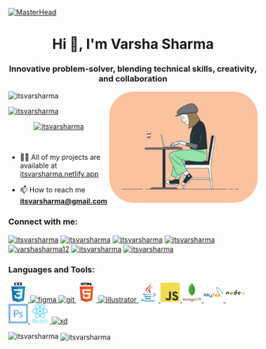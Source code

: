 [![MasterHead](https://camo.githubusercontent.com/dcba36fec68f7f3cc9663d2c09d233204008e4323bbfdbb7124d6c5bb9e3889c/68747470733a2f2f7334313636302e7063646e2e636f2f77702d636f6e74656e742f75706c6f6164732f323032302f30342f39302d61727469636c652d62616e6e65722d322e676966)](https://itsvarsharma.io)
<h1 align="center">Hi 👋, I'm Varsha Sharma</h1>
<h3 align="center">Innovative problem-solver, blending technical skills, creativity, and collaboration</h3>
<img align="right" alt="coding" width="300" src="img.gif" style= "border-radius: 50px;" >
<p align="left"> <img src="https://komarev.com/ghpvc/?username=itsvarsharma&label=Profile%20views&color=0e75b6&style=flat" alt="itsvarsharma" /> </p>
<p align="left"> <a href="https://github.com/ryo-ma/github-profile-trophy"><img src="https://github-profile-trophy.vercel.app/?username=itsvarsharma" alt="itsvarsharma" /></a> </p>

<p align="center"> <a href="https://twitter.com/itsvarsharma" target="blank"><img src="https://img.shields.io/twitter/follow/itsvarsharma?logo=twitter&style=for-the-badge" height="30" alt="itsvarsharma" /></a> </p>
<br>

- 👨‍💻 All of my projects are available at [itsvarsharma.netlify.app](itsvarsharma.netlify.app)

- 📫 How to reach me **itsvarsharma@gmail.com**

<h3 align="left">Connect with me:</h3>
<p align="left">
<a href="https://twitter.com/itsvarsharma" target="blank"><img align="center" src="https://raw.githubusercontent.com/rahuldkjain/github-profile-readme-generator/master/src/images/icons/Social/twitter.svg" alt="itsvarsharma" height="30" width="40" /></a>
<a href="https://linkedin.com/in/itsvarsharma" target="blank"><img align="center" src="https://raw.githubusercontent.com/rahuldkjain/github-profile-readme-generator/master/src/images/icons/Social/linked-in-alt.svg" alt="itsvarsharma" height="30" width="40" /></a>
<a href="https://fb.com/itsvarsharma" target="blank"><img align="center" src="https://raw.githubusercontent.com/rahuldkjain/github-profile-readme-generator/master/src/images/icons/Social/facebook.svg" alt="itsvarsharma" height="30" width="40" /></a>
<a href="https://instagram.com/itsvarsharma" target="blank"><img align="center" src="https://raw.githubusercontent.com/rahuldkjain/github-profile-readme-generator/master/src/images/icons/Social/instagram.svg" alt="itsvarsharma" height="30" width="40" /></a>
<a href="https://www.behance.net/varshasharma12" target="blank"><img align="center" src="https://raw.githubusercontent.com/rahuldkjain/github-profile-readme-generator/master/src/images/icons/Social/behance.svg" alt="varshasharma12" height="30" width="40" /></a>
<a href="https://www.codechef.com/users/itsvarsharma" target="blank"><img align="center" src="https://cdn.jsdelivr.net/npm/simple-icons@3.1.0/icons/codechef.svg" alt="itsvarsharma" height="30" width="40" /></a>
<a href="https://www.leetcode.com/itsvarsharma" target="blank"><img align="center" src="https://raw.githubusercontent.com/rahuldkjain/github-profile-readme-generator/master/src/images/icons/Social/leet-code.svg" alt="itsvarsharma" height="30" width="40" /></a>
</p>

<h3 align="left">Languages and Tools:</h3>
<p align="left"> <a href="https://www.w3schools.com/css/" target="_blank" rel="noreferrer"> <img src="https://raw.githubusercontent.com/devicons/devicon/master/icons/css3/css3-original-wordmark.svg" alt="css3" width="40" height="40"/> </a> <a href="https://www.figma.com/" target="_blank" rel="noreferrer"> <img src="https://www.vectorlogo.zone/logos/figma/figma-icon.svg" alt="figma" width="40" height="40"/> </a> <a href="https://git-scm.com/" target="_blank" rel="noreferrer"> <img src="https://www.vectorlogo.zone/logos/git-scm/git-scm-icon.svg" alt="git" width="40" height="40"/> </a> <a href="https://www.w3.org/html/" target="_blank" rel="noreferrer"> <img src="https://raw.githubusercontent.com/devicons/devicon/master/icons/html5/html5-original-wordmark.svg" alt="html5" width="40" height="40"/> </a> <a href="https://www.adobe.com/in/products/illustrator.html" target="_blank" rel="noreferrer"> <img src="https://www.vectorlogo.zone/logos/adobe_illustrator/adobe_illustrator-icon.svg" alt="illustrator" width="40" height="40"/> </a> <a href="https://www.java.com" target="_blank" rel="noreferrer"> <img src="https://raw.githubusercontent.com/devicons/devicon/master/icons/java/java-original.svg" alt="java" width="40" height="40"/> </a> <a href="https://developer.mozilla.org/en-US/docs/Web/JavaScript" target="_blank" rel="noreferrer"> <img src="https://raw.githubusercontent.com/devicons/devicon/master/icons/javascript/javascript-original.svg" alt="javascript" width="40" height="40"/> </a> <a href="https://www.mongodb.com/" target="_blank" rel="noreferrer"> <img src="https://raw.githubusercontent.com/devicons/devicon/master/icons/mongodb/mongodb-original-wordmark.svg" alt="mongodb" width="40" height="40"/> </a> <a href="https://www.mysql.com/" target="_blank" rel="noreferrer"> <img src="https://raw.githubusercontent.com/devicons/devicon/master/icons/mysql/mysql-original-wordmark.svg" alt="mysql" width="40" height="40"/> </a> <a href="https://nodejs.org" target="_blank" rel="noreferrer"> <img src="https://raw.githubusercontent.com/devicons/devicon/master/icons/nodejs/nodejs-original-wordmark.svg" alt="nodejs" width="40" height="40"/> </a> <a href="https://www.photoshop.com/en" target="_blank" rel="noreferrer"> <img src="https://raw.githubusercontent.com/devicons/devicon/master/icons/photoshop/photoshop-line.svg" alt="photoshop" width="40" height="40"/> </a> <a href="https://reactjs.org/" target="_blank" rel="noreferrer"> <img src="https://raw.githubusercontent.com/devicons/devicon/master/icons/react/react-original-wordmark.svg" alt="react" width="40" height="40"/> </a> <a href="https://www.adobe.com/products/xd.html" target="_blank" rel="noreferrer"> <img src="https://cdn.worldvectorlogo.com/logos/adobe-xd.svg" alt="xd" width="40" height="40"/> </a> </p>

<p><img align="left" src="https://github-readme-stats.vercel.app/api/top-langs?username=itsvarsharma&show_icons=true&locale=en&layout=compact" alt="itsvarsharma" /></p>

<p>&nbsp;<img align="center" src="https://github-readme-stats.vercel.app/api?username=itsvarsharma&show_icons=true&locale=en" alt="itsvarsharma" /></p>
